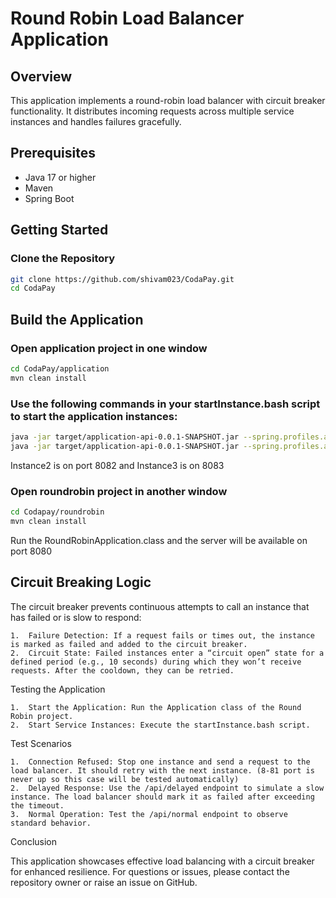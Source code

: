 # Round Robin Load Balancer Application

## Overview

This application implements a round-robin load balancer with circuit breaker functionality. It distributes incoming requests across multiple service instances and handles failures gracefully.

## Prerequisites

- Java 17 or higher
- Maven
- Spring Boot

## Getting Started

### Clone the Repository

```bash
git clone https://github.com/shivam023/CodaPay.git
cd CodaPay
```

## Build the Application

### Open application project in one window
```bash
cd CodaPay/application
mvn clean install
```
### Use the following commands in your startInstance.bash script to start the application instances:
```bash
java -jar target/application-api-0.0.1-SNAPSHOT.jar --spring.profiles.active=instance2 &
java -jar target/application-api-0.0.1-SNAPSHOT.jar --spring.profiles.active=instance3 &
```

Instance2 is on port 8082 and Instance3 is on 8083

### Open roundrobin project in another window
```bash
cd Codapay/roundrobin
mvn clean install
```

Run the RoundRobinApplication.class and the server will be available on port 8080

## Circuit Breaking Logic

The circuit breaker prevents continuous attempts to call an instance that has failed or is slow to respond:

	1.	Failure Detection: If a request fails or times out, the instance is marked as failed and added to the circuit breaker.
	2.	Circuit State: Failed instances enter a “circuit open” state for a defined period (e.g., 10 seconds) during which they won’t receive requests. After the cooldown, they can be retried.

Testing the Application

	1.	Start the Application: Run the Application class of the Round Robin project.
	2.	Start Service Instances: Execute the startInstance.bash script.

Test Scenarios

	1.	Connection Refused: Stop one instance and send a request to the load balancer. It should retry with the next instance. (8-81 port is never up so this case will be tested automatically)
	2.	Delayed Response: Use the /api/delayed endpoint to simulate a slow instance. The load balancer should mark it as failed after exceeding the timeout.
	3.	Normal Operation: Test the /api/normal endpoint to observe standard behavior.

Conclusion

This application showcases effective load balancing with a circuit breaker for enhanced resilience. For questions or issues, please contact the repository owner or raise an issue on GitHub.
